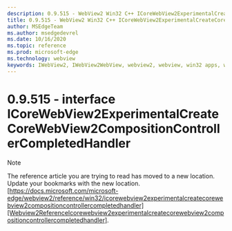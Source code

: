 ```yaml
---
description: 0.9.515 - WebView2 Win32 C++ ICoreWebView2ExperimentalCreateCoreWebView2CompositionControllerCompletedHandler
title: 0.9.515 - WebView2 Win32 C++ ICoreWebView2ExperimentalCreateCoreWebView2CompositionControllerCompletedHandler
author: MSEdgeTeam
ms.author: msedgedevrel
ms.date: 10/16/2020
ms.topic: reference
ms.prod: microsoft-edge
ms.technology: webview
keywords: IWebView2, IWebView2WebView, webview2, webview, win32 apps, win32, edge, ICoreWebView2, ICoreWebView2Controller, browser control, edge html
---
```


# 0.9.515 - interface ICoreWebView2ExperimentalCreateCoreWebView2CompositionControllerCompletedHandler 

> [!NOTE]
> The reference article you are trying to read has moved to a new location.  
> Update your bookmarks with the new location.  
> [https://docs.microsoft.com/microsoft-edge/webview2/reference/win32/icorewebview2experimentalcreatecorewebview2compositioncontrollercompletedhandler][Webview2ReferenceIcorewebview2experimentalcreatecorewebview2compositioncontrollercompletedhandler].  

[Webview2ReferenceIcorewebview2experimentalcreatecorewebview2compositioncontrollercompletedhandler]: /microsoft-edge/webview2/reference/win32/icorewebview2experimentalcreatecorewebview2compositioncontrollercompletedhandler "interface ICoreWebView2ExperimentalCreateCoreWebView2CompositionControllerCompletedHandler | Microsoft Docs"
